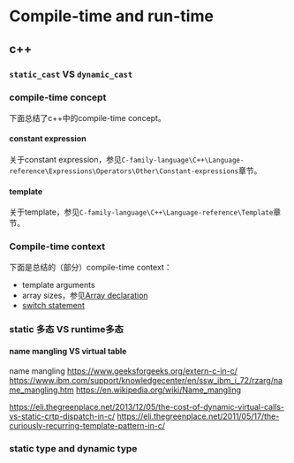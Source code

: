 # Compile-time and run-time

## c++

### `static_cast` VS `dynamic_cast`



### compile-time concept

下面总结了c++中的compile-time concept。

#### constant expression

关于constant expression，参见`C-family-language\C++\Language-reference\Expressions\Operators\Other\Constant-expressions`章节。

#### template

关于template，参见`C-family-language\C++\Language-reference\Template`章节。

### Compile-time context

下面是总结的（部分）compile-time context：

- template arguments
- array sizes，参见[Array declaration](https://en.cppreference.com/w/cpp/language/array)
- [switch statement](https://en.cppreference.com/w/cpp/language/switch)



### static 多态 VS runtime多态

#### name mangling VS virtual table

name mangling
https://www.geeksforgeeks.org/extern-c-in-c/
https://www.ibm.com/support/knowledgecenter/en/ssw_ibm_i_72/rzarg/name_mangling.htm
https://en.wikipedia.org/wiki/Name_mangling



https://eli.thegreenplace.net/2013/12/05/the-cost-of-dynamic-virtual-calls-vs-static-crtp-dispatch-in-c/
https://eli.thegreenplace.net/2011/05/17/the-curiously-recurring-template-pattern-in-c/

### static type and dynamic type